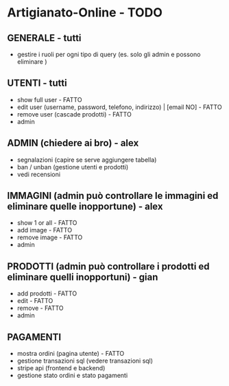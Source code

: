 # Artigianato-Online - TODO

## GENERALE - tutti
- gestire i ruoli per ogni tipo di query (es. solo gli admin e possono eliminare )

## UTENTI - tutti
- show full user - FATTO
- edit user (username, password, telefono, indirizzo) | [email NO] - FATTO
- remove user (cascade prodotti) - FATTO
- admin

## ADMIN (chiedere ai bro) - alex
- segnalazioni (capire se serve aggiungere tabella)
- ban / unban (gestione utenti e prodotti)
- vedi recensioni

## IMMAGINI (admin può controllare le immagini ed eliminare quelle inopportune) - alex
- show 1 or all - FATTO
- add image - FATTO
- remove image - FATTO
- admin

## PRODOTTI (admin può controllare i prodotti ed eliminare quelli inopportuni) - gian
- add prodotti - FATTO
- edit - FATTO
- remove - FATTO
- admin

## PAGAMENTI
- mostra ordini (pagina utente) - FATTO
- gestione transazioni sql (vedere transazioni sql)
- stripe api (frontend e backend)
- gestione stato ordini e stato pagamenti
